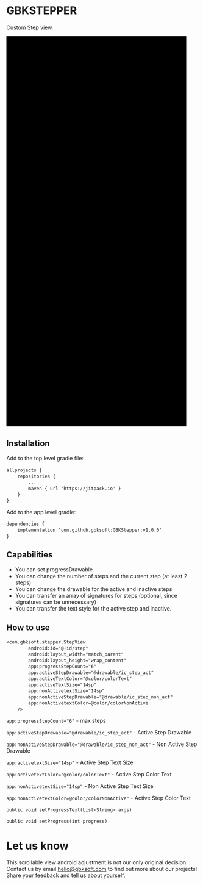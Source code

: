 # GBKSTEPPER

Custom Step view.

![](images/stepview.gif)

## Installation
Add to the top level gradle file:
```
allprojects {
    repositories {
        ...
        maven { url 'https://jitpack.io' } 
    }
}
```

Add to the app level gradle:
```
dependencies {
    implementation 'com.github.gbksoft:GBKStepper:v1.0.0'
}
```

## Capabilities

- You can set progressDrawable
- You can change the number of steps and the current step (at least 2 steps)
- You can change the drawable for the active and inactive steps
- You can transfer an array of signatures for steps (optional, since signatures can be unnecessary) 
- You can transfer the text style for the active step and inactive.


## How to use

```
<com.gbksoft.stepper.StepView
        android:id="@+id/step"
        android:layout_width="match_parent"
        android:layout_height="wrap_content"
        app:progressStepCount="6"
        app:activeStepDrawable="@drawable/ic_step_act"
        app:activeTextColor="@color/colorText"
        app:activeTextSize="14sp"
        app:nonActivetextSize="14sp"
        app:nonActiveStepDrawable="@drawable/ic_step_non_act"
        app:nonActivetextColor=@color/colorNonActive
    />
```

`app:progressStepCount="6"` - max steps

`app:activeStepDrawable="@drawable/ic_step_act"` - Active Step Drawable

`app:nonActiveStepDrawable="@drawable/ic_step_non_act"` - Non Active Step Drawable

`app:activetextSize="14sp"` - Active Step Text Size

`app:activetextColor="@color/colorText"` - Active Step Color Text

`app:nonActivetextSize="14sp"` - Non Active Step Text Size

`app:nonActivetextColor=@color/colorNonActive"` - Active Step Color Text



```
public void setProgressText(List<String> args)
```
```
public void setProgress(int progress)
```


# Let us know
This scrollable view android adjustment is not our only original decision. Contact us by email [hello@gbksoft.com](hello@gbksoft.com) to find out more about our projects! Share your feedback and tell us about yourself. 